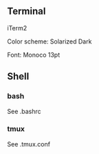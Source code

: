 ## Terminal
iTerm2

Color scheme: Solarized Dark

Font: Monoco 13pt

## Shell

### bash
See .bashrc

### tmux
See .tmux.conf
